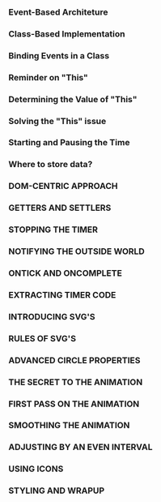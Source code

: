 
### Event-Based Architeture 





### Class-Based Implementation 




### Binding Events in a Class 





### Reminder on "This"





### Determining the Value of "This"




### Solving the "This" issue





### Starting and Pausing the Time 




### Where to store data? 




### DOM-CENTRIC APPROACH 





### GETTERS AND SETTLERS 





### STOPPING THE TIMER 





### NOTIFYING THE OUTSIDE WORLD 




### ONTICK AND ONCOMPLETE





### EXTRACTING TIMER CODE





### INTRODUCING SVG'S





### RULES OF SVG'S 





### ADVANCED CIRCLE PROPERTIES 





### THE SECRET TO THE ANIMATION





### FIRST PASS ON THE ANIMATION 





### SMOOTHING THE ANIMATION 





### ADJUSTING BY AN EVEN INTERVAL 




### USING ICONS 




### STYLING AND WRAPUP 


